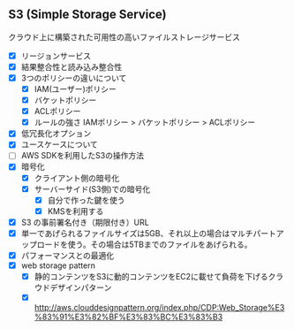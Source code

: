 ## S3 (Simple Storage Service)
クラウド上に構築された可用性の高いファイルストレージサービス

- [X] リージョンサービス
- [X] 結果整合性と読み込み整合性
- [X] 3つのポリシーの違いについて
  - [X] IAM(ユーザー)ポリシー
  - [X] バケットポリシー
  - [X] ACLポリシー
  - [X] ルールの強さ IAMポリシー > バケットポリシー > ACLポリシー
- [X] 低冗長化オプション
- [X] ユースケースについて
- [ ] AWS SDKを利用したS3の操作方法
- [X] 暗号化
  - [X] クライアント側の暗号化
  - [X] サーバーサイド(S3側)での暗号化
    - [X] 自分で作った鍵を使う
    - [X] KMSを利用する
- [X] S3 の事前署名付き（期限付き）URL
- [X] 単一であげられるファイルサイズは5GB、それ以上の場合はマルチパートアップロードを使う。その場合は5TBまでのファイルをあげられる。
- [X] パフォーマンスとの最適化
- [X] web storage pattern
  - [X] 静的コンテンツをS3に動的コンテンツをEC2に載せて負荷を下げるクラウドデザインパターン
  - [X] http://aws.clouddesignpattern.org/index.php/CDP:Web_Storage%E3%83%91%E3%82%BF%E3%83%BC%E3%83%B3
